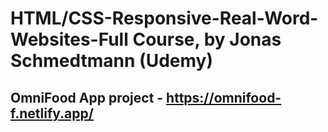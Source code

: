 # HTML/CSS-Responsive-Real-Word-Websites-Full Course, by Jonas Schmedtmann (Udemy)

## OmniFood App project - https://omnifood-f.netlify.app/
